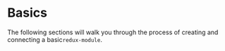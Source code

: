 # Basics
 The following sections will walk you through the process of creating and connecting a basic`redux-module`.